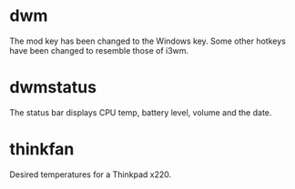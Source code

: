# dwm
The mod key has been changed to the Windows key. Some other hotkeys have been changed to resemble those of i3wm.

# dwmstatus
The status bar displays CPU temp, battery level, volume and the date.

# thinkfan
Desired temperatures for a Thinkpad x220.
